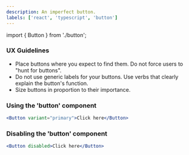 ```yaml
---
description: An imperfect button.
labels: ['react', 'typescript', 'button']
---
```


import { Button } from './button';

### UX Guidelines

- Place buttons where you expect to find them. Do not force users to "hunt for buttons".
- Do not use generic labels for your buttons. Use verbs that clearly explain the button's function.
- Size buttons in proportion to their importance.

### Using the 'button' component

```jsx live=true
<Button variant="primary">Click here</Button>
```

### Disabling the 'button' component

```jsx live=true
<Button disabled>Click here</Button>
```
